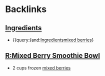 
# Backlinks
## [Ingredients](<Ingredients.md>)
- {{query:{and:[Ingredients](<Ingredients.md>)[mixed berries](<mixed berries.md>)}

## [R:Mixed Berry Smoothie Bowl](<R:Mixed Berry Smoothie Bowl.md>)
- 2 cups frozen [mixed berries](<mixed berries.md>)

